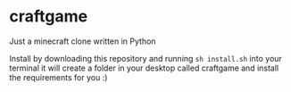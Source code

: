 # craftgame

Just a minecraft clone written in Python

Install by downloading this repository and running ```sh install.sh``` into your terminal it will create a folder in your desktop called craftgame and install the requirements for you :)